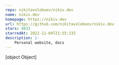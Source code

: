 ```yaml
---
repo: nikitavoloboev/nikiv.dev
name: nikiv.dev
homepage: https://nikiv.dev
url: https://github.com/nikitavoloboev/nikiv.dev
stars: 4833
starredAt: 2022-11-04T21:55:23Z
description: |-
    Personal website, docs
---
```


[object Object]
